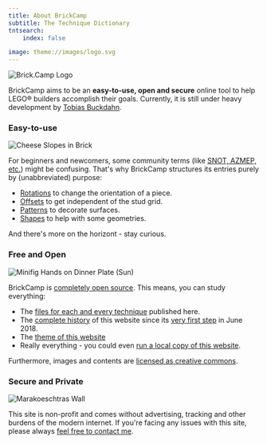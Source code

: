 ```yaml
---
title: About BrickCamp
subtitle: The Technique Dictionary
tntsearch:
    index: false

image: theme://images/logo.svg
---
```

![Brick.Camp Logo](themes://brick-camp/images/logo_large.png?cropResize=150,150&classes=mx-auto,d-block,img-fluid)

BrickCamp aims to be an **easy-to-use, open and secure** online tool to help LEGO® builders accomplish their goals. Currently, it is still under heavy development by [Tobias Buckdahn](https://www.brickup.de/?target=_blank&rel=noopener).

### Easy-to-use
![Cheese Slopes in Brick](/tech/cheese-in-brick/image.png?cropResize=150,150&classes=mx-auto,d-block,img-fluid)

For beginners and newcomers, some community terms (like [SNOT, AZMEP, etc.](https://www.brothers-brick.com/lego-glossary/?target=_blank&rel=noopener)) might be confusing. That's why BrickCamp structures its entries purely by (unabbreviated) purpose:

 - [Rotations](/techs/rotations) to change the orientation of a piece.
 - [Offsets](/techs/offsets) to get independent of the stud grid.
 - [Patterns](/techs/patterns) to decorate surfaces.
 - [Shapes](/techs/shapes) to help with some geometries.

And there's more on the horizont - stay curious.

### Free and Open
![Minifig Hands on Dinner Plate (Sun)](/tech/minifig-hands-on-dinner-plate/image.png?cropResize=150,150&classes=mx-auto,d-block,img-fluid)

BrickCamp is [completely open source](https://github.com/brickcamp/website?target=_blank&rel=noopener). This means, you can study everything: 

 - The [files for each and every technique](https://github.com/brickcamp/website/tree/main/pages/21.tech?target=_blank&rel=noopener) published here.
 - The [complete history](https://github.com/brickcamp/website/commits/main?target=_blank&rel=noopener) of this website since its [very first step](https://github.com/brickcamp/website/commit/b288341df51d14e9f6ada3dffbbd6108b095d16e?target=_blank&rel=noopener) in June 2018.
 - The [theme of this website](https://github.com/brickcamp/website/tree/main/themes/brick-camp?target=_blank&rel=noopener)
 - Really everything - you could even [run a local copy of this website](https://github.com/brickcamp/website?target=_blank&rel=noopener#local-setup).

Furthermore, images and contents are [licensed as creative commons](https://creativecommons.org/licenses/by-sa/4.0/?target=_blank&rel=noopener).

### Secure and Private
![Marakoeschtras Wall](/tech/marakoeschtras-wall/image.png?cropResize=150,150&classes=mx-auto,d-block,img-fluid)

This site is non-profit and comes without advertising, tracking and other burdens of the modern internet. If you're facing any issues with this site, please always [feel free to contact me](/contact). 